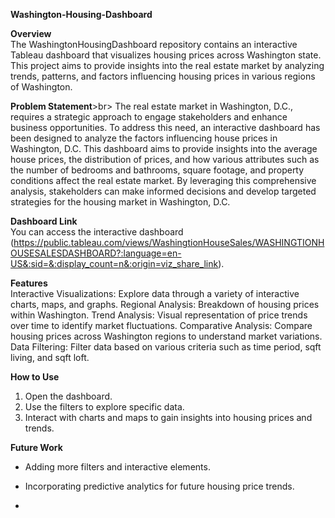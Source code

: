 <b>Washington-Housing-Dashboard</b><br>

<b>Overview</b><br>
The WashingtonHousingDashboard repository contains an interactive Tableau dashboard that visualizes housing prices across Washington state. This project aims to provide insights into the real estate market by analyzing trends, patterns, and factors influencing housing prices in various regions of Washington.

<b>Problem Statement</b>>br>
The real estate market in Washington, D.C., requires a strategic approach to engage stakeholders and enhance business opportunities. To address this need, an interactive dashboard has been designed to analyze the factors influencing house prices in Washington, D.C. This dashboard aims to provide insights into the average house prices, the distribution of prices, and how various attributes such as the number of bedrooms and bathrooms, square footage, and property conditions affect the real estate market. By leveraging this comprehensive analysis, stakeholders can make informed decisions and develop targeted strategies for the housing market in Washington, D.C.

<b>Dashboard Link</b><br>
You can access the interactive dashboard (https://public.tableau.com/views/WashingtionHouseSales/WASHINGTIONHOUSESALESDASHBOARD?:language=en-US&:sid=&:display_count=n&:origin=viz_share_link).

<b>Features</b><br>
Interactive Visualizations: Explore data through a variety of interactive charts, maps, and graphs.
Regional Analysis: Breakdown of housing prices within Washington.
Trend Analysis: Visual representation of price trends over time to identify market fluctuations.
Comparative Analysis: Compare housing prices across Washington regions to understand market variations.
Data Filtering: Filter data based on various criteria such as time period, sqft living, and sqft loft.

<b>How to Use</b><br>
1. Open the dashboard.
2. Use the filters to explore specific data.
3. Interact with charts and maps to gain insights into housing prices and trends.

<b>Future Work</b><br>
- Adding more filters and interactive elements.
- Incorporating predictive analytics for future housing price trends.

- 
